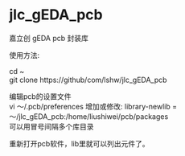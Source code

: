 # jlc_gEDA_pcb
嘉立创 gEDA pcb 封装库


使用方法:  
  
cd ~  
git  clone https://github/com/lshw/jlc_gEDA_pcb  

编辑pcb的设置文件  
vi ～/.pcb/preferences
增加或修改:
library-newlib = ～/jlc_gEDA_pcb:/home/liushiwei/pcb/packages  
可以用冒号间隔多个库目录  

重新打开pcb软件，lib里就可以列出元件了。  
